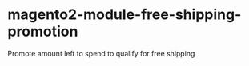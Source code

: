 # magento2-module-free-shipping-promotion
Promote amount left to spend to qualify for free shipping
